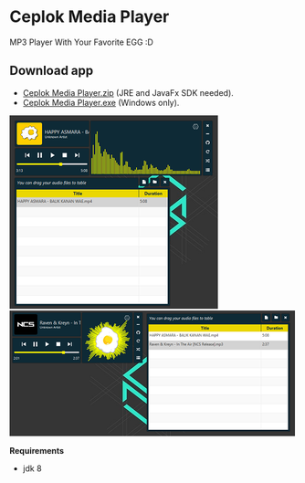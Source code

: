 # Ceplok Media Player
 MP3 Player With Your Favorite EGG :D

## Download app
  - [Ceplok Media Player.zip](https://github.com/rizalmf/Ceplok-Player/raw/master/out/Ceplok%20Media%20Player(JRE%20Needed).zip) (JRE and JavaFx SDK needed).
  - [Ceplok Media Player.exe](https://github.com/rizalmf/Ceplok-Player/raw/master/out/Ceplok%20Media%20Player-Installer.exe) (Windows only).

![1](1.PNG)
![2](2.PNG)

**Requirements**
- jdk 8
